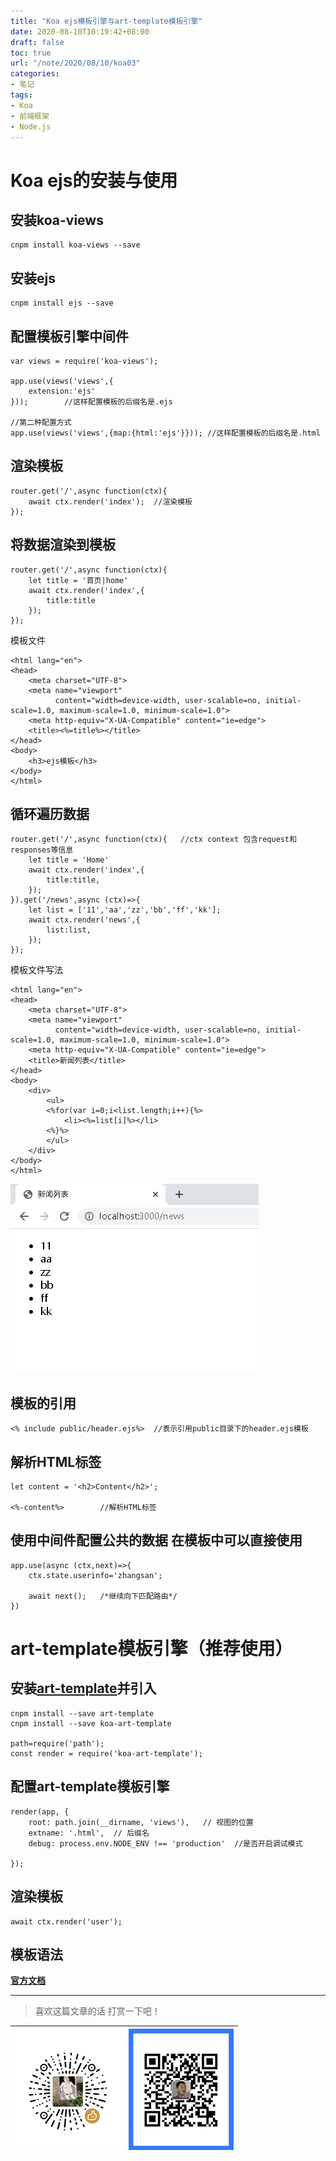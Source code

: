 ```yaml
---
title: "Koa ejs模板引擎与art-template模板引擎"
date: 2020-08-10T10:19:42+08:00
draft: false
toc: true
url: "/note/2020/08/10/koa03"
categories: 
- 笔记
tags: 
- Koa
- 前端框架
- Node.js
---
```

# Koa ejs的安装与使用
## 安装koa-views
```
cnpm install koa-views --save
```
## 安装ejs
```
cnpm install ejs --save 
```
## 配置模板引擎中间件
```
var views = require('koa-views');

app.use(views('views',{
    extension:'ejs'
}));        //这样配置模板的后缀名是.ejs

//第二种配置方式
app.use(views('views',{map:{html:'ejs'}})); //这样配置模板的后缀名是.html
```
## 渲染模板
```
router.get('/',async function(ctx){
    await ctx.render('index');  //渲染模板
});
```
## 将数据渲染到模板
```
router.get('/',async function(ctx){
    let title = '首页|home' 
    await ctx.render('index',{
        title:title
    });
});
```
模板文件   
```
<html lang="en">
<head>
    <meta charset="UTF-8">
    <meta name="viewport"
          content="width=device-width, user-scalable=no, initial-scale=1.0, maximum-scale=1.0, minimum-scale=1.0">
    <meta http-equiv="X-UA-Compatible" content="ie=edge">
    <title><%=title%></title>
</head>
<body>
    <h3>ejs模板</h3>
</body>
</html>
```
## 循环遍历数据
```
router.get('/',async function(ctx){   //ctx context 包含request和responses等信息
    let title = 'Home'
    await ctx.render('index',{
        title:title,
    });
}).get('/news',async (ctx)=>{
    let list = ['11','aa','zz','bb','ff','kk'];
    await ctx.render('news',{
        list:list,
    });
});
```
模板文件写法
```
<html lang="en">
<head>
    <meta charset="UTF-8">
    <meta name="viewport"
          content="width=device-width, user-scalable=no, initial-scale=1.0, maximum-scale=1.0, minimum-scale=1.0">
    <meta http-equiv="X-UA-Compatible" content="ie=edge">
    <title>新闻列表</title>
</head>
<body>
    <div>
        <ul>
        <%for(var i=0;i<list.length;i++){%>
            <li><%=list[i]%></li>
        <%}%>
        </ul>
    </div>
</body>
</html>
```
![新闻列表](/images/note/202008101124.png)
## 模板的引用
```
<% include public/header.ejs%>  //表示引用public目录下的header.ejs模板
```
## 解析HTML标签
```
let content = '<h2>Content</h2>';

<%-content%>        //解析HTML标签
```
## 使用中间件配置公共的数据 在模板中可以直接使用
```
app.use(async (ctx,next)=>{
    ctx.state.userinfo='zhangsan';
    
    await next();   /*继续向下匹配路由*/
})
```
# art-template模板引擎（推荐使用）
## 安装[art-template](http://aui.github.io/art-template/)并引入
```
cnpm install --save art-template
cnpm install --save koa-art-template

path=require('path');
const render = require('koa-art-template');
```
## 配置art-template模板引擎
```
render(app, {
    root: path.join(__dirname, 'views'),   // 视图的位置
    extname: '.html',  // 后缀名
    debug: process.env.NODE_ENV !== 'production'  //是否开启调试模式

});
```
## 渲染模板
```
await ctx.render('user');
```
## 模板语法
[**官方文档**](http://aui.github.io/art-template/zh-cn/docs/syntax.html)
___
> 喜欢这篇文章的话 打赏一下吧！ 

| ![Wechat](/images/pay/eb05acdaec967.png)  | ![Alipay](/images/pay/0831de845.png) |
| --------   | -----:  |

